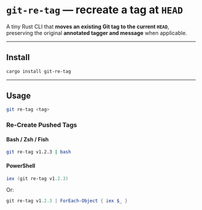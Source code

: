 # `git-re-tag` — recreate a tag at `HEAD`

A tiny Rust CLI that **moves an existing Git tag to the current `HEAD`**, preserving the original **annotated tagger and message** when applicable.

---

## Install



```bash
cargo install git-re-tag
```

---

## Usage

```bash
git re-tag <tag>
```

### Re-Create Pushed Tags

#### Bash / Zsh / Fish

```bash
git re-tag v1.2.3 | bash
```

#### PowerShell

```powershell
iex (git re-tag v1.2.3)
```

Or:

```powershell
git re-tag v1.2.3 | ForEach-Object { iex $_ }
```
